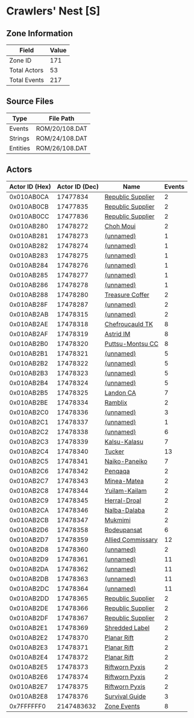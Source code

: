 # Crawlers' Nest [S]

## Zone Information

| Field        |   Value |
|--------------|---------|
| Zone ID      |     171 |
| Total Actors |      53 |
| Total Events |     217 |

## Source Files

| Type     | File Path      |
|----------|----------------|
| Events   | ROM/20/108.DAT |
| Strings  | ROM/24/108.DAT |
| Entities | ROM/26/108.DAT |

## Actors

| Actor ID (Hex)   |   Actor ID (Dec) | Name                                                       |   Events |
|------------------|------------------|------------------------------------------------------------|----------|
| 0x010AB0CA       |         17477834 | [Republic Supplier](./17477834%20-%20Republic%20Supplier/) |        2 |
| 0x010AB0CB       |         17477835 | [Republic Supplier](./17477835%20-%20Republic%20Supplier/) |        2 |
| 0x010AB0CC       |         17477836 | [Republic Supplier](./17477836%20-%20Republic%20Supplier/) |        2 |
| 0x010AB280       |         17478272 | [Choh Moui](./17478272%20-%20Choh%20Moui/)                 |        2 |
| 0x010AB281       |         17478273 | [(unnamed)](./17478273/)                                   |        1 |
| 0x010AB282       |         17478274 | [(unnamed)](./17478274/)                                   |        1 |
| 0x010AB283       |         17478275 | [(unnamed)](./17478275/)                                   |        1 |
| 0x010AB284       |         17478276 | [(unnamed)](./17478276/)                                   |        1 |
| 0x010AB285       |         17478277 | [(unnamed)](./17478277/)                                   |        1 |
| 0x010AB286       |         17478278 | [(unnamed)](./17478278/)                                   |        1 |
| 0x010AB288       |         17478280 | [Treasure Coffer](./17478280%20-%20Treasure%20Coffer/)     |        2 |
| 0x010AB28F       |         17478287 | [(unnamed)](./17478287/)                                   |        2 |
| 0x010AB2AB       |         17478315 | [(unnamed)](./17478315/)                                   |        2 |
| 0x010AB2AE       |         17478318 | [Chefroucauld TK](./17478318%20-%20Chefroucauld%20TK/)     |        8 |
| 0x010AB2AF       |         17478319 | [Astrid IM](./17478319%20-%20Astrid%20IM/)                 |        8 |
| 0x010AB2B0       |         17478320 | [Puttsu-Montsu CC](./17478320%20-%20Puttsu-Montsu%20CC/)   |        8 |
| 0x010AB2B1       |         17478321 | [(unnamed)](./17478321/)                                   |        5 |
| 0x010AB2B2       |         17478322 | [(unnamed)](./17478322/)                                   |        5 |
| 0x010AB2B3       |         17478323 | [(unnamed)](./17478323/)                                   |        5 |
| 0x010AB2B4       |         17478324 | [(unnamed)](./17478324/)                                   |        5 |
| 0x010AB2B5       |         17478325 | [Landon CA](./17478325%20-%20Landon%20CA/)                 |        7 |
| 0x010AB2BE       |         17478334 | [Ramblix](./17478334%20-%20Ramblix/)                       |        2 |
| 0x010AB2C0       |         17478336 | [(unnamed)](./17478336/)                                   |        3 |
| 0x010AB2C1       |         17478337 | [(unnamed)](./17478337/)                                   |        1 |
| 0x010AB2C2       |         17478338 | [(unnamed)](./17478338/)                                   |        6 |
| 0x010AB2C3       |         17478339 | [Kalsu-Kalasu](./17478339%20-%20Kalsu-Kalasu/)             |        7 |
| 0x010AB2C4       |         17478340 | [Tucker](./17478340%20-%20Tucker/)                         |       13 |
| 0x010AB2C5       |         17478341 | [Naiko-Paneiko](./17478341%20-%20Naiko-Paneiko/)           |        7 |
| 0x010AB2C6       |         17478342 | [Penqaqa](./17478342%20-%20Penqaqa/)                       |        2 |
| 0x010AB2C7       |         17478343 | [Minea-Matea](./17478343%20-%20Minea-Matea/)               |        2 |
| 0x010AB2C8       |         17478344 | [Yuilam-Kailam](./17478344%20-%20Yuilam-Kailam/)           |        2 |
| 0x010AB2C9       |         17478345 | [Herral-Droal](./17478345%20-%20Herral-Droal/)             |        2 |
| 0x010AB2CA       |         17478346 | [Nalba-Dalaba](./17478346%20-%20Nalba-Dalaba/)             |        2 |
| 0x010AB2CB       |         17478347 | [Mukmimi](./17478347%20-%20Mukmimi/)                       |        2 |
| 0x010AB2D6       |         17478358 | [Rodeupansat](./17478358%20-%20Rodeupansat/)               |        6 |
| 0x010AB2D7       |         17478359 | [Allied Commissary](./17478359%20-%20Allied%20Commissary/) |       12 |
| 0x010AB2D8       |         17478360 | [(unnamed)](./17478360/)                                   |        2 |
| 0x010AB2D9       |         17478361 | [(unnamed)](./17478361/)                                   |       11 |
| 0x010AB2DA       |         17478362 | [(unnamed)](./17478362/)                                   |       11 |
| 0x010AB2DB       |         17478363 | [(unnamed)](./17478363/)                                   |       11 |
| 0x010AB2DC       |         17478364 | [(unnamed)](./17478364/)                                   |       11 |
| 0x010AB2DD       |         17478365 | [Republic Supplier](./17478365%20-%20Republic%20Supplier/) |        2 |
| 0x010AB2DE       |         17478366 | [Republic Supplier](./17478366%20-%20Republic%20Supplier/) |        2 |
| 0x010AB2DF       |         17478367 | [Republic Supplier](./17478367%20-%20Republic%20Supplier/) |        2 |
| 0x010AB2E1       |         17478369 | [Shredded Label](./17478369%20-%20Shredded%20Label/)       |        2 |
| 0x010AB2E2       |         17478370 | [Planar Rift](./17478370%20-%20Planar%20Rift/)             |        2 |
| 0x010AB2E3       |         17478371 | [Planar Rift](./17478371%20-%20Planar%20Rift/)             |        2 |
| 0x010AB2E4       |         17478372 | [Planar Rift](./17478372%20-%20Planar%20Rift/)             |        2 |
| 0x010AB2E5       |         17478373 | [Riftworn Pyxis](./17478373%20-%20Riftworn%20Pyxis/)       |        2 |
| 0x010AB2E6       |         17478374 | [Riftworn Pyxis](./17478374%20-%20Riftworn%20Pyxis/)       |        2 |
| 0x010AB2E7       |         17478375 | [Riftworn Pyxis](./17478375%20-%20Riftworn%20Pyxis/)       |        2 |
| 0x010AB2E8       |         17478376 | [Survival Guide](./17478376%20-%20Survival%20Guide/)       |        3 |
| 0x7FFFFFF0       |       2147483632 | [Zone Events](./Zone%20Events/)                            |        8 |